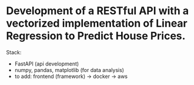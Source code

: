 # Development of a RESTful API with a vectorized implementation of Linear Regression to Predict House Prices. 

Stack: 
- FastAPI (api development) 
- numpy, pandas, matplotlib (for data analysis)
- to add: frontend (framework) -> docker -> aws
